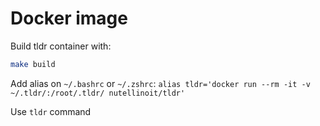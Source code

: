 # Docker image

Build tldr container with:

```bash
make build
```

Add alias on `~/.bashrc` or `~/.zshrc`: `alias tldr='docker run --rm -it -v ~/.tldr/:/root/.tldr/ nutellinoit/tldr'`

Use `tldr` command
